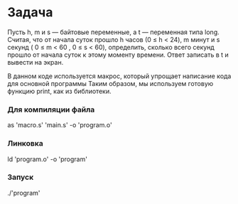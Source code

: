 # Задача 
Пусть h, m и s — байтовые переменные, а t — переменная типа long. Считая, что 
от начала суток прошло h часов (0 ≤ h < 24), m минут и s секунд ( 0 ≤ m < 60 , 0 ≤ s 
< 60), определить, сколько всего секунд прошло от начала суток к этому моменту 
времени. Ответ записать в t и вывести на экран.

В данном коде используется макрос, который упрощает написание кода для основной программы
Таким образом, мы используем готовую функцию print, как из библиотеки.

### Для компиляции файла
as 'macro.s' 'main.s' -o 'program.o'

### Линковка
ld 'program.o' -o 'program'

### Запуск
./'program'